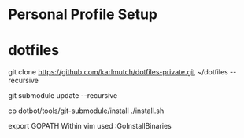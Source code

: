 Personal Profile Setup
======================

# dotfiles
git clone https://github.com/karlmutch/dotfiles-private.git ~/dotfiles --recursive

git submodule update --recursive

cp dotbot/tools/git-submodule/install ./install.sh

export GOPATH
Within vim used :GoInstallBinaries
